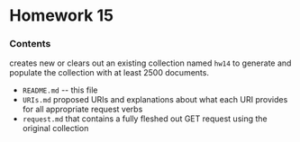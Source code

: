 # Homework 15

### Contents

creates new or clears out an existing collection named `hw14` to generate and populate the collection with at least 2500 documents.

* `README.md` -- this file
* `URIs.md` proposed URIs and explanations about what each URI provides for all appropriate request verbs
* `request.md` that contains a fully fleshed out GET request using the original collection